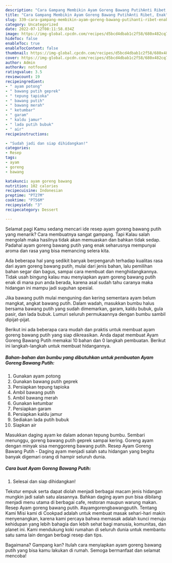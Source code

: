 ```yaml
---
description: "Cara Gampang Membikin Ayam Goreng Bawang PutihAnti Ribet, Enak"
title: "Cara Gampang Membikin Ayam Goreng Bawang PutihAnti Ribet, Enak"
slug: 339-cara-gampang-membikin-ayam-goreng-bawang-putihanti-ribet-enak
category: Uncategorized
date: 2022-07-12T08:11:58.034Z
image: https://img-global.cpcdn.com/recipes/d5bcd4dbab1c2f58/680x482cq70/ayam-goreng-bawang-putih-foto-resep-utama.jpg
hideToc: false
enableToc: true
enableTocContent: false
thumbnail: https://img-global.cpcdn.com/recipes/d5bcd4dbab1c2f58/680x482cq70/ayam-goreng-bawang-putih-foto-resep-utama.jpg
cover: https://img-global.cpcdn.com/recipes/d5bcd4dbab1c2f58/680x482cq70/ayam-goreng-bawang-putih-foto-resep-utama.jpg
author: Admin
authorAv: notfound
ratingvalue: 3.5
reviewcount: 19
recipeingredient:
- " ayam potong"
- " bawang putih geprek"
- " tepung tapioka"
- " bawang putih"
- " bawang merah"
- " ketumbar"
- " garam"
- " kaldu jamur"
- " lada putih bubuk"
- " air"
recipeinstructions:

- "Sudah jadi dan siap dihidangkan!"
categories:
- Resep
tags:
- ayam
- goreng
- bawang

katakunci: ayam goreng bawang 
nutrition: 102 calories
recipecuisine: Indonesian
preptime: "PT27M"
cooktime: "PT56M"
recipeyield: "3"
recipecategory: Dessert

---
```



Selamat pagi Kamu sedang mencari ide resep ayam goreng bawang putih yang menarik? Cara membuatnya sangat gampang. Tapi Kalau salah mengolah maka hasilnya tidak akan memuaskan dan bahkan tidak sedap. Padahal ayam goreng bawang putih yang enak seharusnya mempunyai aroma dan rasa yang bisa memancing selera kita.


Ada beberapa hal yang sedikit banyak berpengaruh terhadap kualitas rasa dari ayam goreng bawang putih, mulai dari jenis bahan, lalu pemilihan bahan segar dan bagus, sampai cara membuat dan menghidangkannya. Tidak usah bingung kalau mau menyiapkan ayam goreng bawang putih enak di mana pun anda berada, karena asal sudah tahu caranya maka hidangan ini mampu jadi suguhan spesial.

Jika bawang putih mulai menguning dan kering sementara ayam belum mangkat, angkat bawang putih. Dalam wadah, masukkan bumbu halus bersama bawang putih yang sudah dimemarkan, garam, kaldu bubuk, gula pasir, dan lada bubuk. Lumuri seluruh permukaannya dengan bumbu sambil dipijat-pijat.


Berikut ini ada beberapa cara mudah dan praktis untuk membuat ayam goreng bawang putih yang siap dikreasikan. Anda dapat membuat Ayam Goreng Bawang Putih memakai 10 bahan dan 0 langkah pembuatan. Berikut ini langkah-langkah untuk membuat hidangannya.

<!--inarticleads1-->

##### Bahan-bahan dan bumbu yang dibutuhkan untuk pembuatan Ayam Goreng Bawang Putih:

1. Gunakan  ayam potong
1. Gunakan  bawang putih geprek
1. Persiapkan  tepung tapioka
1. Ambil  bawang putih
1. Ambil  bawang merah
1. Gunakan  ketumbar
1. Persiapkan  garam
1. Persiapkan  kaldu jamur
1. Sediakan  lada putih bubuk
1. Siapkan  air


Masukkan daging ayam ke dalam adonan tepung bumbu. Sembari menunggu, goreng bawang putih geprek sampai kering. Goreng ayam dengan minyak sisa menggoreng bawang putih. Resep Ayam Goreng Bawang Putih - Daging ayam menjadi salah satu hidangan yang begitu banyak digemari orang di hampir seluruh dunia. 

<!--inarticleads2-->

##### Cara buat Ayam Goreng Bawang Putih:


1. Selesai dan siap dihidangkan!

Tekstur empuk serta dapat diolah menjadi berbagai macam jenis hidangan mungkin jadi salah satu alasannya. Bahkan daging ayam pun bisa dibilang menjadi menu utama di berbagai cafe, restoran maupun warung makan. Resep Ayam goreng bawang putih. #ayamgorengbawangputih. Tentang Kami Misi kami di Cookpad adalah untuk membuat masak sehari-hari makin menyenangkan, karena kami percaya bahwa memasak adalah kunci menuju kehidupan yang lebih bahagia dan lebih sehat bagi manusia, komunitas, dan planet ini. Kami mendukung koki rumahan di seluruh dunia untuk membantu satu sama lain dengan berbagi resep dan tips. 

Bagaimana? Gampang kan? Itulah cara menyiapkan ayam goreng bawang putih yang bisa kamu lakukan di rumah. Semoga bermanfaat dan selamat mencoba!
